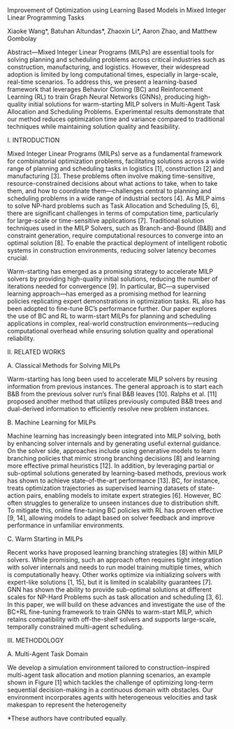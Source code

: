 Improvement of Optimization using Learning Based Models in Mixed Integer Linear Programming Tasks

Xiaoke Wang*, Batuhan Altundas*, Zhaoxin Li*, Aaron Zhao, and Matthew Gombolay

Abstract—Mixed Integer Linear Programs (MILPs) are essential tools for solving planning and scheduling problems across critical industries such as construction, manufacturing, and logistics. However, their widespread adoption is limited by long computational times, especially in large-scale, real-time scenarios. To address this, we present a learning-based framework that leverages Behavior Cloning (BC) and Reinforcement Learning (RL) to train Graph Neural Networks (GNNs), producing high-quality initial solutions for warm-starting MILP solvers in Multi-Agent Task Allocation and Scheduling Problems. Experimental results demonstrate that our method reduces optimization time and variance compared to traditional techniques while maintaining solution quality and feasibility.

I. INTRODUCTION

Mixed Integer Linear Programs (MILPs) serve as a fundamental framework for combinatorial optimization problems, facilitating solutions across a wide range of planning and scheduling tasks in logistics [1], construction [2] and manufacturing [3]. These problems often involve making time-sensitive, resource-constrained decisions about what actions to take, when to take them, and how to coordinate them—challenges central to planning and scheduling problems in a wide range of industrial sectors [4]. As MILP aims to solve NP-hard problems such as Task Allocation and Scheduling [5, 6], there are significant challenges in terms of computation time, particularly for large-scale or time-sensitive applications [7]. Traditional solution techniques used in the MILP Solvers, such as Branch-and-Bound (B&B) and constraint generation, require computational resources to converge into an optimal solution [8]. To enable the practical deployment of intelligent robotic systems in construction environments, reducing solver latency becomes crucial.

Warm-starting has emerged as a promising strategy to accelerate MILP solvers by providing high-quality initial solutions, reducing the number of iterations needed for convergence [9]. In particular, BC—a supervised learning approach—has emerged as a promising method for learning policies replicating expert demonstrations in optimization tasks. RL also has been adopted to fine-tune BC’s performance further. Our paper explores the use of BC and RL to warm-start MILPs for planning and scheduling applications in complex, real-world construction environments—reducing computational overhead while ensuring solution quality and operational reliability.

II. RELATED WORKS

A. Classical Methods for Solving MILPs

Warm-starting has long been used to accelerate MILP solvers by reusing information from previous instances. The general approach is to start each B&B from the previous solver run’s final B&B leaves [10]. Ralphs et al. [11] proposed another method that utilizes previously computed B&B trees and dual-derived information to efficiently resolve new problem instances.

B. Machine Learning for MILPs

Machine learning has increasingly been integrated into MILP solving, both by enhancing solver internals and by generating useful external guidance. On the solver side, approaches include using generative models to learn branching policies that mimic strong branching decisions [8] and learning more effective primal heuristics [12]. In addition, by leveraging partial or sub-optimal solutions generated by learning-based methods, previous work has shown to achieve state-of-the-art performance [13]. BC, for instance, treats optimization trajectories as supervised learning datasets of state-action pairs, enabling models to imitate expert strategies [6]. However, BC often struggles to generalize to unseen instances due to distribution shift. To mitigate this, online fine-tuning BC policies with RL has proven effective [9, 14], allowing models to adapt based on solver feedback and improve performance in unfamiliar environments.

C. Warm Starting in MILPs

Recent works have proposed learning branching strategies [8] within MILP solvers. While promising, such an approach often requires tight integration with solver internals and needs to run model training multiple times, which is computationally heavy. Other works optimize via initializing solvers with expert-like solutions [1, 15], but it is limited in scalability guarantees [7]. GNN has shown the ability to provide sub-optimal solutions at different scales for NP-Hard Problems such as task allocation and scheduling [3, 6]. In this paper, we will build on these advances and investigate the use of the BC+RL fine-tuning framework to train GNNs to warm-start MILP, which retains compatibility with off-the-shelf solvers and supports large-scale, temporally constrained multi-agent scheduling.

III. METHODOLOGY

A. Multi-Agent Task Domain

We develop a simulation environment tailored to construction-inspired multi-agent task allocation and motion planning scenarios, an example shown in Figure [1] which tackles the challenge of optimizing long-term sequential decision-making in a continuous domain with obstacles. Our environment incorporates agents with heterogeneous velocities and task makespan to represent the heterogeneity

*These authors have contributed equally.